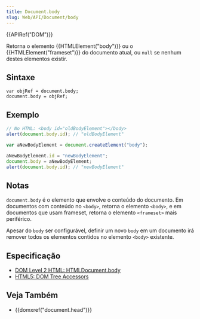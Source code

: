 ```yaml
---
title: Document.body
slug: Web/API/Document/body
---
```

{{APIRef("DOM")}}

Retorna o elemento {{HTMLElement("body")}} ou o {{HTMLElement("frameset")}} do documento atual, ou `null` se nenhum destes elementos existir.

## Sintaxe

```
var objRef = document.body;
document.body = objRef;
```

## Exemplo

```js
// No HTML: <body id="oldBodyElement"></body>
alert(document.body.id); // "oldBodyElement"

var aNewBodyElement = document.createElement("body");

aNewBodyElement.id = "newBodyElement";
document.body = aNewBodyElement;
alert(document.body.id); // "newBodyElement"
```

## Notas

`document.body` é o elemento que envolve o conteúdo do documento. Em documentos com conteúdo no `<body>`, retorna o elemento `<body>`, e em documentos que usam frameset, retorna o elemento `<frameset>` mais periférico.

Apesar do `body` ser configurável, definir um novo `body` em um documento irá remover todos os elementos contidos no elemento `<body>` existente.

## Especificação

- [DOM Level 2 HTML: HTMLDocument.body](http://www.w3.org/TR/DOM-Level-2-HTML/html.html#ID-56360201)
- [HTML5: DOM Tree Accessors](http://www.w3.org/TR/html5/dom.html#dom-tree-accessors)

## Veja Também

- {{domxref("document.head")}}
